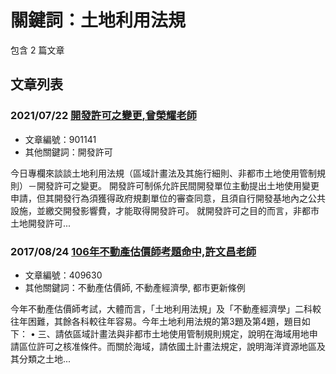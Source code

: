 # 關鍵詞：土地利用法規

包含 2 篇文章

## 文章列表

### 2021/07/22 [開發許可之變更,曾榮耀老師](../../articles/901141_%E9%96%8B%E7%99%BC%E8%A8%B1%E5%8F%AF%E4%B9%8B%E8%AE%8A%E6%9B%B4%2C%E6%9B%BE%E6%A6%AE%E8%80%80%E8%80%81%E5%B8%AB.md)
- 文章編號：901141
- 其他關鍵詞：開發許可

今日專欄來談談土地利用法規（區域計畫法及其施行細則、非都市土地使用管制規則）－開發許可之變更。 開發許可制係允許民間開發單位主動提出土地使用變更申請，但其開發行為須獲得政府規劃單位的審查同意，且須自行開發基地內之公共設施，並繳交開發影響費，才能取得開發許可。 就開發許可之目的而言，非都市土地開發許可...

### 2017/08/24 [106年不動產估價師考題命中,許文昌老師](../../articles/409630_106%E5%B9%B4%E4%B8%8D%E5%8B%95%E7%94%A2%E4%BC%B0%E5%83%B9%E5%B8%AB%E8%80%83%E9%A1%8C%E5%91%BD%E4%B8%AD%2C%E8%A8%B1%E6%96%87%E6%98%8C%E8%80%81%E5%B8%AB.md)
- 文章編號：409630
- 其他關鍵詞：不動產估價師, 不動產經濟學, 都市更新條例

今年不動產估價師考試，大體而言，「土地利用法規」及「不動產經濟學」二科較往年困難，其餘各科較往年容易。今年土地利用法規的第3題及第4題，題目如下： • 三、請依區域計畫法與非都市土地使用管制規則規定，說明在海域用地申請區位許可之核准條件。而關於海域，請依國土計畫法規定，說明海洋資源地區及其分類之土地...
